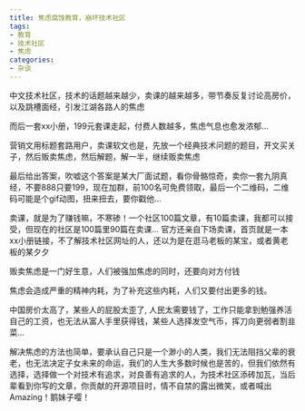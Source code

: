 ```yaml
---
title: 焦虑腐蚀教育，崩坏技术社区
tags: 
- 教育
- 技术社区
- 焦虑
categories:
- 杂谈
---
```

中文技术社区，技术的话题越来越少，卖课的越来越多，带节奏反复讨论高房价，以及跳槽面经，引发江湖各路人的焦虑

而后一套xx小册，199元套课走起，付费人数越多，焦虑气息也愈发浓郁…

营销文用标题套路用户，卖课软文也是，先放一个经典技术问题的题目，开文买关子，然后贩卖焦虑，然后解题，解一半，继续贩卖焦虑

最后给出答案，吹嘘这个答案是某大厂面试题，看你骨骼惊奇，卖你一套九阴真经，不要888只要199，现在加群，前100名可免费领取，最后一个二维码，二维码可能是个gif动图，扭来扭去，要你戳他…

卖课，就是为了赚钱嘛，不寒碜！一个社区100篇文章，有10篇卖课，我都可以接受，但现在的社区是100篇里90篇在卖课… 官方还亲自下场卖课，首页就是一本xx小册链接，不了解技术社区网址的人，还以为是在逛马老板的某宝，或者黄老板的某夕夕

贩卖焦虑是一门好生意，人们被强加焦虑的同时，还要向对方付钱

焦虑会造成严重的精神内耗，为了补充这些内耗，人们又要付出更多的钱。

中国房价太高了，某些人的屁股太歪了, 人民太需要钱了，工作只能拿到勉强养活自己的工资，也无法从富人手里获得钱，某些人选择发空气币，挥刀向更弱者割韭菜…

解决焦虑的方法也简单，要承认自己只是一个渺小的人类，我们无法阻挡父辈的衰老，也无法决定子女未来的命运，我们的人生大多数时候也是苦的，但我们依然有选择，选择做一个对技术有追求，对良善有追求的人，为技术社区添砖加瓦，当后辈看到你写的文章，你贡献的开源项目时，情不自禁的露出微笑，或者喊出 Amazing！鹅妹子嘤！
